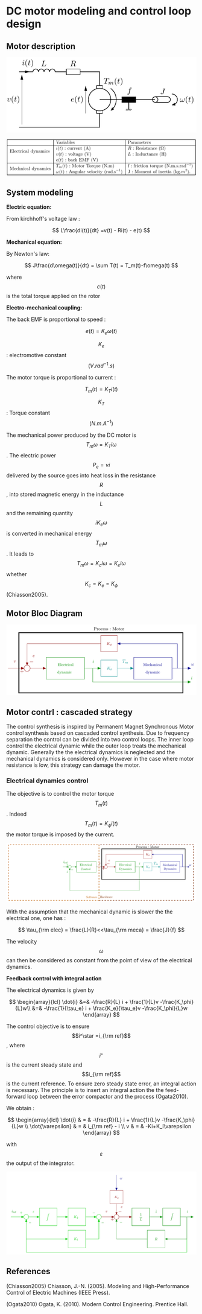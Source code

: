 # DC motor modeling and control loop design

## Motor description

![Motor Scheme](.gitbook/assets/mcc%20%281%29.png)

![Variables and parameters table](.gitbook/assets/table_variables%20%281%29.png)

## System modeling

**Electric equation:**

From kirchhoff's voltage law :

$$
L\frac{di(t)}{dt} =v(t) - Ri(t) - e(t)
$$

**Mechanical equation:**

By Newton's law:

$$
J\frac{d\omega(t)}{dt} = \sum T(t) = T_m(t)-f\omega(t)
$$

where $$c(t)$$ is the total torque applied on the rotor

**Electro-mechanical coupling:**

The back EMF is proportional to speed :

$$
e(t) = K_e \omega(t)
$$

$$K_e$$ : electromotive constant $$(V.rad^{-1}.s)$$

The motor torque is proportional to current :

$$
T_m(t) = K_T i(t)
$$

$$K_T$$ : Torque constant $$(N.m.A^{-1})$$

The mechanical power produced by the DC motor is $$T_m\omega = K_Ti\omega$$. The electric power $$P_e = vi$$ delivered by the source goes into heat loss in the resistance $$R$$, into stored magnetic energy in the inductance $$L$$ and the remaining quantity $$iK_e\omega$$ is converted in mechanical energy $$T_m\omega$$. It leads to $$T_m\omega = K_ci\omega = K_ei\omega$$ whether $$K_c = K_e = K_\phi$$ \(Chiasson2005\).

## Motor Bloc Diagram

![DC Motor Bloc Diagram](.gitbook/assets/dcmotordiagram.png)


## Motor contrl : cascaded strategy

The control synthesis is inspired by Permanent Magnet Synchronous Motor control synthesis based on cascaded control synthesis. Due to frequency separation the control can be divided into two control loops. The inner loop control the electrical  dynamic while the outer loop treats the mechanical dynamic. Generally the the electrical dynamics is neglected and the mechanical dynamics is considered only. However in the case where motor resistance is low,  this strategy can damage the motor.

### Electrical dynamics control 
The objective is to control the motor torque $$T_m(t)$$. Indeed $$T_m(t) = K_\phi i(t)$$ the motor torque is imposed by the current. 

![fig:Elecdyn]

With the assumption that the mechanical dynamic is slower the the electrical one, one has :

$$
\tau_{\rm elec} = \frac{L}{R}<<\tau_{\rm meca} = \frac{J}{f}
$$

The velocity $$\omega$$ can then be considered as constant from the point of view of the electrical dynamics.

**Feedback control with integral action**

The electrical dynamics is given by

$$
\begin{array}{lcl}
\dot{i}  &=& -\frac{R}{L} i + \frac{1}{L}v -\frac{K_\phi}{L}w\\
	 &=& -\frac{1}{\tau_e} i + \frac{K_e}{\tau_e}v -\frac{K_\phi}{L}w
\end{array}
$$


The control objective is to ensure $$i^\star =i_{\rm ref}$$, where $$i^\star$$ is the current steady state and $$i_{\rm ref}$$ is the current reference. To ensure zero steady state error, an integral action is necessary. The principle is to insert an integral action the the feed-forward loop between the error compactor and the process \(Ogata2010\). 

We obtain :

$$
\begin{array}{lcl}
   \dot{i}  & = & -\frac{R}{L} i + \frac{1}{L}v -\frac{K_\phi}{L}w \\
   \dot{\varepsilon} & = & i_{\rm ref} - i \\
   v & = & -Ki+K_I\varepsilon
\end{array}
$$

with $$\varepsilon$$ the output of the integrator. 
 
![fig:ElecSFB]

## References

\(Chiasson2005\) Chiasson, J.-N. \(2005\). Modeling and High-Performance Control of Electric Machines \(IEEE Press\).

\(Ogata2010\) Ogata, K. (2010). Modern Control Engineering. Prentice Hall.




[fig:Elecdyn]: /Figures/CLElecDyn.png "Closed loop electrical dynamics"
[fig:ElecSFB]: /Figures/ElecSFB.png "Electrical dynamics state feedback"


